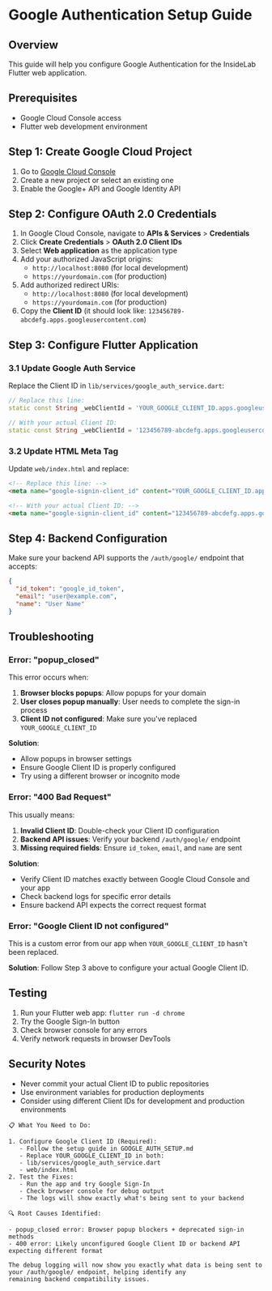 # Google Authentication Setup Guide

## Overview
This guide will help you configure Google Authentication for the InsideLab Flutter web application.

## Prerequisites
- Google Cloud Console access
- Flutter web development environment

## Step 1: Create Google Cloud Project
1. Go to [Google Cloud Console](https://console.cloud.google.com/)
2. Create a new project or select an existing one
3. Enable the Google+ API and Google Identity API

## Step 2: Configure OAuth 2.0 Credentials
1. In Google Cloud Console, navigate to **APIs & Services** > **Credentials**
2. Click **Create Credentials** > **OAuth 2.0 Client IDs**
3. Select **Web application** as the application type
4. Add your authorized JavaScript origins:
   - `http://localhost:8080` (for local development)
   - `https://yourdomain.com` (for production)
5. Add authorized redirect URIs:
   - `http://localhost:8080` (for local development)
   - `https://yourdomain.com` (for production)
6. Copy the **Client ID** (it should look like: `123456789-abcdefg.apps.googleusercontent.com`)

## Step 3: Configure Flutter Application

### 3.1 Update Google Auth Service
Replace the Client ID in `lib/services/google_auth_service.dart`:

```dart
// Replace this line:
static const String _webClientId = 'YOUR_GOOGLE_CLIENT_ID.apps.googleusercontent.com';

// With your actual Client ID:
static const String _webClientId = '123456789-abcdefg.apps.googleusercontent.com';
```

### 3.2 Update HTML Meta Tag
Update `web/index.html` and replace:

```html
<!-- Replace this line: -->
<meta name="google-signin-client_id" content="YOUR_GOOGLE_CLIENT_ID.apps.googleusercontent.com">

<!-- With your actual Client ID: -->
<meta name="google-signin-client_id" content="123456789-abcdefg.apps.googleusercontent.com">
```

## Step 4: Backend Configuration
Make sure your backend API supports the `/auth/google/` endpoint that accepts:
```json
{
  "id_token": "google_id_token",
  "email": "user@example.com",
  "name": "User Name"
}
```

## Troubleshooting

### Error: "popup_closed"
This error occurs when:
1. **Browser blocks popups**: Allow popups for your domain
2. **User closes popup manually**: User needs to complete the sign-in process
3. **Client ID not configured**: Make sure you've replaced `YOUR_GOOGLE_CLIENT_ID`

**Solution**:
- Allow popups in browser settings
- Ensure Google Client ID is properly configured
- Try using a different browser or incognito mode

### Error: "400 Bad Request"
This usually means:
1. **Invalid Client ID**: Double-check your Client ID configuration
2. **Backend API issues**: Verify your backend `/auth/google/` endpoint
3. **Missing required fields**: Ensure `id_token`, `email`, and `name` are sent

**Solution**:
- Verify Client ID matches exactly between Google Cloud Console and your app
- Check backend logs for specific error details
- Ensure backend API expects the correct request format

### Error: "Google Client ID not configured"
This is a custom error from our app when `YOUR_GOOGLE_CLIENT_ID` hasn't been replaced.

**Solution**: Follow Step 3 above to configure your actual Google Client ID.

## Testing
1. Run your Flutter web app: `flutter run -d chrome`
2. Try the Google Sign-In button
3. Check browser console for any errors
4. Verify network requests in browser DevTools

## Security Notes
- Never commit your actual Client ID to public repositories
- Use environment variables for production deployments
- Consider using different Client IDs for development and production environments


```
📋 What You Need to Do:

1. Configure Google Client ID (Required):
   - Follow the setup guide in GOOGLE_AUTH_SETUP.md
   - Replace YOUR_GOOGLE_CLIENT_ID in both:
   - lib/services/google_auth_service.dart
   - web/index.html
2. Test the Fixes:
   - Run the app and try Google Sign-In
   - Check browser console for debug output
   - The logs will show exactly what's being sent to your backend

🔍 Root Causes Identified:

- popup_closed error: Browser popup blockers + deprecated sign-in methods
- 400 error: Likely unconfigured Google Client ID or backend API expecting different format

The debug logging will now show you exactly what data is being sent to your /auth/google/ endpoint, helping identify any
remaining backend compatibility issues.

```

